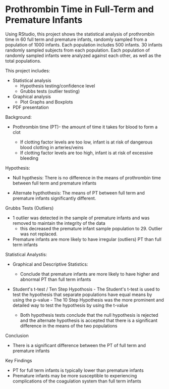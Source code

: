 ﻿# Prothrombin Time in Full-Term and Premature Infants
 
Using RStudio, this project shows the statistical analysis of prothrombin time in 60 full term and premature infants, randomly sampled from a population of 1000 infants. Each population includes 500 infants. 30 infants randomly sampled subjects from each population. Each population of randomly sampled infants were analyzed against each other, as well as the total populations.
 
This project includes:
  - Statistical analysis
     - Hypothesis testing/confidence level
     - Grubbs tests (outlier testing)
  - Graphical analysis
     - Plot Graphs and Boxplots
 - PDF presentation
 
Background:   

 -  Prothrombin time (PT)- the amount of time it takes for blood to form a clot
   
     - If clotting factor levels are too low, infant is at risk of dangerous blood clotting in arteries/veins
     - If clotting factor levels are too high, infant is at risk of excessive bleeding
    
Hypothesis:

 - Null hypthesis: There is no difference in the means of prothrombin time between full term and premature infants
  
  - Alternate hypthothesis: The means of PT between full term and premature infants significantly different.

Grubbs Tests (Outliers)
- 1 outlier was detected in the sample of premature infants and was removed to maintain the integrity of the data
  - this decreased the premature infant sample population to 29. Outlier was not replaced.
- Premature infants are more likely to have irregular (outliers) PT than full term infants

Statistical Analystis:

- Graphical and Descriptive Statistics:
     -  Conclude that premature infants are more likely to have higher and abnormal PT than full term infants

- Student's t-test / Ten Step Hypothosis
      - The Student's t-test is used to test the hypothesis that separate populations have equal means by using the p-value
      - The 10 Step Hypothesis was the more prominent and detailed way to test the hypothesis by using the t-value
     -  Both hypothesis tests conclude that the null hypothesis is rejected and the alternate hypothesis is accepted that there is a significant difference in the means of the two populations

Conclusion 
 - There is a significant difference between the PT of full term and premature infants

Key Findings
- PT for full term infants is typically lower than premature infants
- Premature infants may be more susceptible to experiencing complications of the coagulation system than full term infants
 

